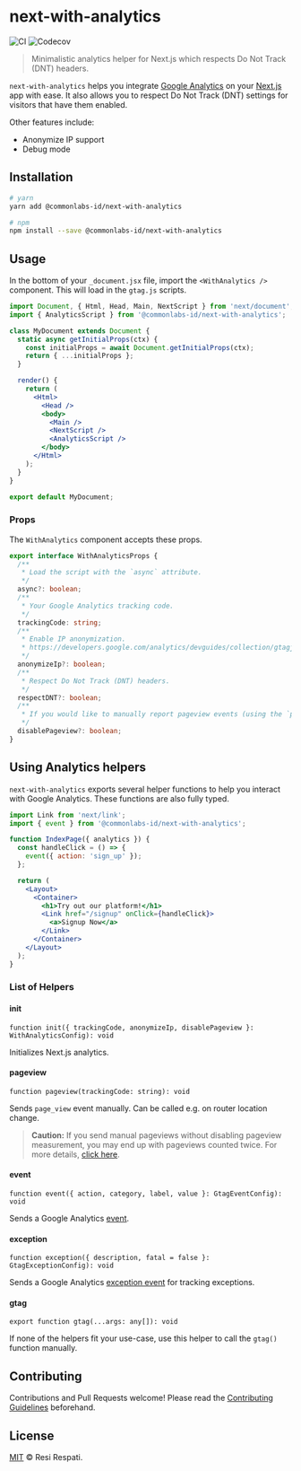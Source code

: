 # next-with-analytics

![CI](https://github.com/commonlabs-id/next-with-analytics/workflows/CI/badge.svg)
![Codecov](https://img.shields.io/codecov/c/gh/commonlabs-id/next-with-analytics.svg)

> Minimalistic analytics helper for Next.js which respects Do Not Track (DNT) headers.

`next-with-analytics` helps you integrate [Google Analytics](https://analytics.google.com/) on your [Next.js](https://nextjs.org/) app with ease. It also allows you to respect Do Not Track (DNT) settings for visitors that have them enabled.

Other features include:

- Anonymize IP support
- Debug mode

## Installation

```bash
# yarn
yarn add @commonlabs-id/next-with-analytics

# npm
npm install --save @commonlabs-id/next-with-analytics
```

## Usage

In the bottom of your `_document.jsx` file, import the `<WithAnalytics />` component. This will load in the `gtag.js` scripts.

```jsx
import Document, { Html, Head, Main, NextScript } from 'next/document';
import { AnalyticsScript } from '@commonlabs-id/next-with-analytics';

class MyDocument extends Document {
  static async getInitialProps(ctx) {
    const initialProps = await Document.getInitialProps(ctx);
    return { ...initialProps };
  }

  render() {
    return (
      <Html>
        <Head />
        <body>
          <Main />
          <NextScript />
          <AnalyticsScript />
        </body>
      </Html>
    );
  }
}

export default MyDocument;
```

### Props

The `WithAnalytics` component accepts these props.

```ts
export interface WithAnalyticsProps {
  /**
   * Load the script with the `async` attribute.
   */
  async?: boolean;
  /**
   * Your Google Analytics tracking code.
   */
  trackingCode: string;
  /**
   * Enable IP anonymization.
   * https://developers.google.com/analytics/devguides/collection/gtagjs/ip-anonymization
   */
  anonymizeIp?: boolean;
  /**
   * Respect Do Not Track (DNT) headers.
   */
  respectDNT?: boolean;
  /**
   * If you would like to manually report pageview events (using the `pageview` helper), set this to `true`.
   */
  disablePageview?: boolean;
}
```

## Using Analytics helpers

`next-with-analytics` exports several helper functions to help you interact with Google Analytics. These functions are also fully typed.

```jsx
import Link from 'next/link';
import { event } from '@commonlabs-id/next-with-analytics';

function IndexPage({ analytics }) {
  const handleClick = () => {
    event({ action: 'sign_up' });
  };

  return (
    <Layout>
      <Container>
        <h1>Try out our platform!</h1>
        <Link href="/signup" onClick={handleClick}>
          <a>Signup Now</a>
        </Link>
      </Container>
    </Layout>
  );
}
```

### List of Helpers

#### init

`function init({ trackingCode, anonymizeIp, disablePageview }: WithAnalyticsConfig): void`

Initializes Next.js analytics.

#### pageview

`function pageview(trackingCode: string): void`

Sends `page_view` event manually. Can be called e.g. on router location change.

> **Caution:** If you send manual pageviews without disabling pageview measurement, you may end up with pageviews counted twice. For more details, [click here](https://developers.google.com/analytics/devguides/collection/gtagjs/pages#manual_pageviews).

#### event

`function event({ action, category, label, value }: GtagEventConfig): void`

Sends a Google Analytics [event](https://developers.google.com/analytics/devguides/collection/gtagjs/events).

#### exception

`function exception({ description, fatal = false }: GtagExceptionConfig): void`

Sends a Google Analytics [exception event](https://developers.google.com/analytics/devguides/collection/gtagjs/exceptions) for tracking exceptions.

#### gtag

`export function gtag(...args: any[]): void`

If none of the helpers fit your use-case, use this helper to call the `gtag()` function manually.

## Contributing

Contributions and Pull Requests welcome! Please read the [Contributing Guidelines](CONTRIBUTING.md) beforehand.

## License

[MIT](LICENSE) &copy; Resi Respati.
